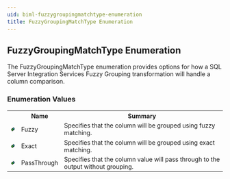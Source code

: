 ```yaml
---
uid: biml-fuzzygroupingmatchtype-enumeration
title: FuzzyGroupingMatchType Enumeration
---
```


## FuzzyGroupingMatchType Enumeration

<div class="LanguageSummary"><div class ="SummaryItem">The FuzzyGroupingMatchType enumeration provides options for how a SQL Server Integration Services Fuzzy Grouping transformation will handle a column comparison.</div></div>
<div class="EnumValueGroup">

### Enumeration Values

<table id="EnumValue" class="MemberList"><tbody><tr><th class="MemberTypeIconColumnHeader">&nbsp;</th><th class="MemberNameColumnHeader">Name</th><th class="MemberSummaryColumnHeader">Summary</th></tr><tr class="cd0"><td align="center" class="MemberTypeIcon"><img src="enumValue.png"></img></td><td class="MemberName">Fuzzy</td><td class="MemberSummary"><div class ="SummaryItem">Specifies that the column will be grouped using fuzzy matching.</div></td></tr><tr class="cd1"><td align="center" class="MemberTypeIcon"><img src="enumValue.png"></img></td><td class="MemberName">Exact</td><td class="MemberSummary"><div class ="SummaryItem">Specifies that the column will be grouped using exact matching.</div></td></tr><tr class="cd0"><td align="center" class="MemberTypeIcon"><img src="enumValue.png"></img></td><td class="MemberName">PassThrough</td><td class="MemberSummary"><div class ="SummaryItem">Specifies that the column value will pass through to the output without grouping.</div></td></tr></tbody></table>
</div>